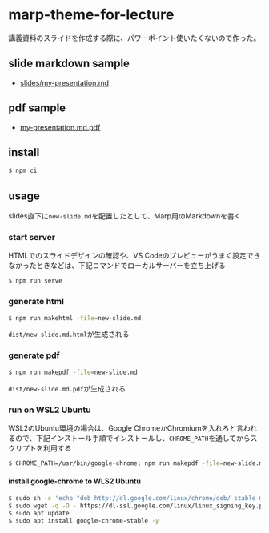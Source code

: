 # marp-theme-for-lecture

講義資料のスライドを作成する際に、パワーポイント使いたくないので作った。

## slide markdown sample

- [slides/my-presentation.md](slides/my-presentation.md)

## pdf sample

- [my-presentation.md.pdf](my-presentation.md.pdf)

## install 

```bash
$ npm ci
```

## usage

slides直下に`new-slide.md`を配置したとして、Marp用のMarkdownを書く

### start server

HTMLでのスライドデザインの確認や、VS Codeのプレビューがうまく設定できなかったときなどは、下記コマンドでローカルサーバーを立ち上げる

```bash
$ npm run serve
```

### generate html

```bash
$ npm run makehtml -file=new-slide.md
```

`dist/new-slide.md.html`が生成される

### generate pdf

```bash
$ npm run makepdf -file=new-slide.md
```

`dist/new-slide.md.pdf`が生成される

### run on WSL2 Ubuntu

WSL2のUbuntu環境の場合は、Google ChromeかChromiumを入れろと言われるので、下記インストール手順でインストールし、`CHROME_PATH`を通してからスクリプトを利用する

```bash
$ CHROME_PATH=/usr/bin/google-chrome; npm run makepdf -file=new-slide.md
```

#### install google-chrome to WLS2 Ubuntu

```bash
$ sudo sh -c 'echo "deb http://dl.google.com/linux/chrome/deb/ stable main" >> /etc/apt/sources.list.d/google-chrome.list'
$ sudo wget -q -O - https://dl-ssl.google.com/linux/linux_signing_key.pub | sudo apt-key add -
$ sudo apt update
$ sudo apt install google-chrome-stable -y
```

